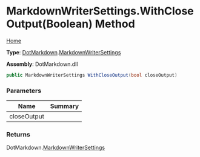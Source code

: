 # MarkdownWriterSettings\.WithCloseOutput\(Boolean\) Method

[Home](../../../README.md)

**Type**: [DotMarkdown](../../README.md)\.[MarkdownWriterSettings](../README.md)

**Assembly**: DotMarkdown\.dll

```csharp
public MarkdownWriterSettings WithCloseOutput(bool closeOutput)
```

### Parameters

| Name | Summary |
| ---- | ------- |
| closeOutput | |

### Returns

DotMarkdown\.[MarkdownWriterSettings](../README.md)

